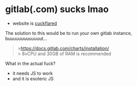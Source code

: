 # gitlab(.com) sucks lmao

* website is [cuckflared](https://codeberg.org/qorg11/stop_cloudflare)

The solution to this would be to run your own gitlab instance, buuuuuuuuuuuuut...

>\><https://docs.gitlab.com/charts/installation/>  
>\> 8vCPU and 30GB of RAM is recommended

What in the actual fuck?

* it needs JS to work
* and it is esoteric JS

